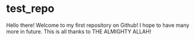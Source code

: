 test_repo
=========

Hello there! Welcome to my first repository on Github! I hope to have many more in future. This is all thanks to THE ALMIGHTY ALLAH!

